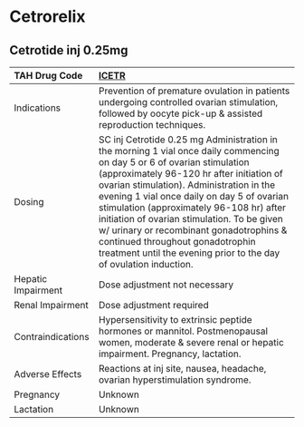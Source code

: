 # Cetrorelix

## Cetrotide inj 0.25mg

| TAH Drug Code      | [ICETR](https://www.tahsda.org.tw/drugs/hissearch.php?drug_code=ICETR)                                                                                                                                                                                                                                                                                                                                                                                                                                        |
|:-------------------|:--------------------------------------------------------------------------------------------------------------------------------------------------------------------------------------------------------------------------------------------------------------------------------------------------------------------------------------------------------------------------------------------------------------------------------------------------------------------------------------------------------------|
| Indications        | Prevention of premature ovulation in patients undergoing controlled ovarian stimulation, followed by oocyte pick-up & assisted reproduction techniques.                                                                                                                                                                                                                                                                                                                                                       |
| Dosing             | SC inj Cetrotide 0.25 mg Administration in the morning 1 vial once daily commencing on day 5 or 6 of ovarian stimulation (approximately 96-120 hr after initiation of ovarian stimulation). Administration in the evening 1 vial once daily on day 5 of ovarian stimulation (approximately 96-108 hr) after initiation of ovarian stimulation. To be given w/ urinary or recombinant gonadotrophins & continued throughout gonadotrophin treatment until the evening prior to the day of ovulation induction. |
| Hepatic Impairment | Dose adjustment not necessary                                                                                                                                                                                                                                                                                                                                                                                                                                                                                 |
| Renal Impairment   | Dose adjustment required                                                                                                                                                                                                                                                                                                                                                                                                                                                                                      |
| Contraindications  | Hypersensitivity to extrinsic peptide hormones or mannitol. Postmenopausal women, moderate & severe renal or hepatic impairment. Pregnancy, lactation.                                                                                                                                                                                                                                                                                                                                                        |
| Adverse Effects    | Reactions at inj site, nausea, headache, ovarian hyperstimulation syndrome.                                                                                                                                                                                                                                                                                                                                                                                                                                   |
| Pregnancy          | Unknown                                                                                                                                                                                                                                                                                                                                                                                                                                                                                                       |
| Lactation          | Unknown                                                                                                                                                                                                                                                                                                                                                                                                                                                                                                       |

